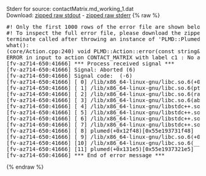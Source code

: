 Stderr for source:  contactMatrix.md_working_1.dat   
Download: [zipped raw stdout](contactMatrix.md_working_1.dat.plumed.stdout.txt.zip) - [zipped raw stderr](contactMatrix.md_working_1.dat.plumed.stderr.txt.zip) 
{% raw %}
<pre>
#! Only the first 1000 rows of the error file are shown below
#! To inspect the full error file, please download the zipped raw stderr file above
terminate called after throwing an instance of 'PLMD::Plumed::ExceptionError'
what():
(core/Action.cpp:240) void PLMD::Action::error(const string&) const
ERROR in input to action CONTACT_MATRIX with label c1 : No atoms have been read in
[fv-az714-650:41666] *** Process received signal ***
[fv-az714-650:41666] Signal: Aborted (6)
[fv-az714-650:41666] Signal code:  (-6)
[fv-az714-650:41666] [ 0] /lib/x86_64-linux-gnu/libc.so.6(+0x42520)[0x7fae4ca42520]
[fv-az714-650:41666] [ 1] /lib/x86_64-linux-gnu/libc.so.6(pthread_kill+0x12c)[0x7fae4ca969fc]
[fv-az714-650:41666] [ 2] /lib/x86_64-linux-gnu/libc.so.6(raise+0x16)[0x7fae4ca42476]
[fv-az714-650:41666] [ 3] /lib/x86_64-linux-gnu/libc.so.6(abort+0xd3)[0x7fae4ca287f3]
[fv-az714-650:41666] [ 4] /lib/x86_64-linux-gnu/libstdc++.so.6(+0xa2b9e)[0x7fae4cea2b9e]
[fv-az714-650:41666] [ 5] /lib/x86_64-linux-gnu/libstdc++.so.6(+0xae20c)[0x7fae4ceae20c]
[fv-az714-650:41666] [ 6] /lib/x86_64-linux-gnu/libstdc++.so.6(+0xae277)[0x7fae4ceae277]
[fv-az714-650:41666] [ 7] /lib/x86_64-linux-gnu/libstdc++.so.6(__cxa_rethrow+0x4b)[0x7fae4ceae52b]
[fv-az714-650:41666] [ 8] plumed(+0x12f48)[0x55e193731f48]
[fv-az714-650:41666] [ 9] /lib/x86_64-linux-gnu/libc.so.6(+0x29d90)[0x7fae4ca29d90]
[fv-az714-650:41666] [10] /lib/x86_64-linux-gnu/libc.so.6(__libc_start_main+0x80)[0x7fae4ca29e40]
[fv-az714-650:41666] [11] plumed(+0x131e5)[0x55e1937321e5]
[fv-az714-650:41666] *** End of error message ***
</pre>
{% endraw %}
